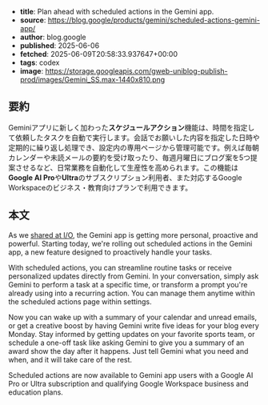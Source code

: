 <!-- metadata -->
- **title**: Plan ahead with scheduled actions in the Gemini app.
- **source**: https://blog.google/products/gemini/scheduled-actions-gemini-app/
- **author**: blog.google
- **published**: 2025-06-06
- **fetched**: 2025-06-09T20:58:33.937647+00:00
- **tags**: codex
- **image**: https://storage.googleapis.com/gweb-uniblog-publish-prod/images/Gemini_SS.max-1440x810.png

## 要約

Geminiアプリに新しく加わった**スケジュールアクション**機能は、時間を指定して依頼したタスクを自動で実行します。会話でお願いした内容を指定した日時や定期的に繰り返し処理でき、設定内の専用ページから管理可能です。例えば毎朝カレンダーや未読メールの要約を受け取ったり、毎週月曜日にブログ案を5つ提案させるなど、日常業務を自動化して生産性を高められます。この機能は**Google AI Pro**や**Ultra**のサブスクリプション利用者、また対応するGoogle Workspaceのビジネス・教育向けプランで利用できます。

## 本文

As we [shared at I/O](https://blog.google/products/gemini/gemini-app-updates-io-2025/#gemini-live), the Gemini app is getting more personal, proactive and powerful. Starting today, we're rolling out scheduled actions in the Gemini app, a new feature designed to proactively handle your tasks.

With scheduled actions, you can streamline routine tasks or receive personalized updates directly from Gemini. In your conversation, simply ask Gemini to perform a task at a specific time, or transform a prompt you're already using into a recurring action. You can manage them anytime within the scheduled actions page within settings.

Now you can wake up with a summary of your calendar and unread emails, or get a creative boost by having Gemini write five ideas for your blog every Monday. Stay informed by getting updates on your favorite sports team, or schedule a one-off task like asking Gemini to give you a summary of an award show the day after it happens. Just tell Gemini what you need and when, and it will take care of the rest.

Scheduled actions are now available to Gemini app users with a Google AI Pro or Ultra subscription and qualifying Google Workspace business and education plans.
